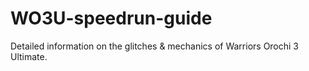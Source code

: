 # WO3U-speedrun-guide
Detailed information on the glitches &amp; mechanics of Warriors Orochi 3 Ultimate.
